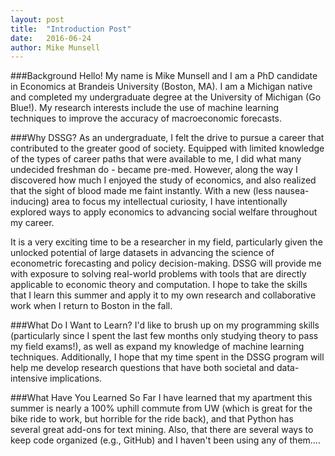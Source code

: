 ```yaml
---
layout: post
title:  "Introduction Post"
date:   2016-06-24
author: Mike Munsell
---
```


###Background
Hello! My name is Mike Munsell and I am a PhD candidate in Economics at Brandeis University (Boston, MA).  I am a Michigan native and completed my undergraduate degree at the University of Michigan (Go Blue!).  My research interests include the use of machine learning techniques to improve the accuracy of macroeconomic forecasts.

###Why DSSG?
As an undergraduate, I felt the drive to pursue a career that contributed to the greater good of society.  Equipped with limited knowledge of the types of career paths that were available to me, I did what many undecided freshman do - became pre-med.  However, along the way I discovered how much I enjoyed the study of economics, and also realized that the sight of blood made me faint instantly.  With a new (less nausea-inducing) area to focus my intellectual curiosity, I have intentionally explored ways to apply economics to advancing social welfare throughout my career. 

It is a very exciting time to be a researcher in my field, particularly given the unlocked potential of large datasets in advancing the science of econometric forecasting and policy decision-making.  DSSG will provide me with exposure to solving real-world problems with tools that are directly applicable to economic theory and computation.  I hope to take the skills that I learn this summer and apply it to my own research and collaborative work when I return to Boston in the fall.

###What Do I Want to Learn?
I'd like to brush up on my programming skills (particularly since I spent the last few months only studying theory to pass my field exams!), as well as expand my knowledge of machine learning techniques.  Additionally, I hope that my time spent in the DSSG program will help me develop research questions that have both societal and data-intensive implications.

###What Have You Learned So Far
I have learned that my apartment this summer is nearly a 100% uphill commute from UW (which is great for the bike ride to work, but horrible for the ride back), and that Python has several great add-ons for text mining.  Also, that there are several ways to keep code organized (e.g., GitHub) and I haven't been using any of them....
